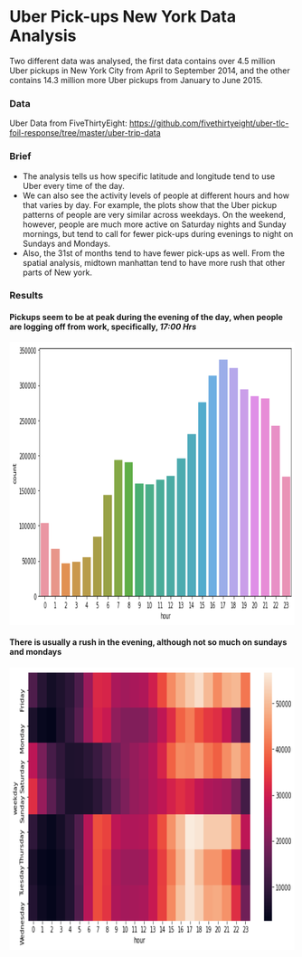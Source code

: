 # Uber Pick-ups New York Data Analysis

Two different data was analysed, the first data contains over 4.5 million Uber pickups in New York City from April to September 2014, and the other contains 14.3 million more Uber pickups from January to June 2015. 




### Data


Uber Data from FiveThirtyEight: https://github.com/fivethirtyeight/uber-tlc-foil-response/tree/master/uber-trip-data

### Brief 

- The analysis tells us how specific latitude and longitude tend to use Uber every time of the day. 
- We can also see the activity levels of people at different hours and how that varies by day. 
For example, the plots show that the Uber pickup patterns of people are very similar across weekdays. On the weekend, however, people are much more active on Saturday nights and Sunday mornings, but tend to call for fewer  pick-ups during evenings to night on Sundays and Mondays. 
- Also, the 31st of months tend to have fewer pick-ups as well. From the spatial analysis, midtown manhattan tend to have more rush that other parts of New york.



### Results

#### Pickups seem to be at peak during the evening of the day, when people are logging off from work, specifically, *17:00 Hrs*
<img src='https://github.com/StMorris/Data-Analysis-with-python/blob/main/Uber%20analysis/pickup_time.png' 
     style = "width:800px;height:500px"/>


#### There is usually a rush in the evening, although not so much on sundays and mondays
<img src='https://github.com/StMorris/Data-Analysis-with-python/blob/main/Uber%20analysis/hour_rush_weekdays.png'
     style = "width:800px;height:500px"/>

